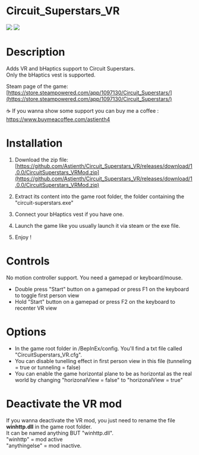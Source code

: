 # Circuit_Superstars_VR

<img src="https://shared.fastly.steamstatic.com/store_item_assets/steam/apps/1097130/header.jpg">
<img src="https://github.com/user-attachments/assets/a29e3970-9058-415d-ac45-daf7e0826084">


# Description

Adds VR and bHaptics support to Circuit Superstars.</br>
Only the bHaptics vest is supported.</br>

Steam page of the game: </br>
[https://store.steampowered.com/app/1097130/Circuit_Superstars/](https://store.steampowered.com/app/1097130/Circuit_Superstars/)</br>

☕ If you wanna show some support you can buy me a coffee : https://www.buymeacoffee.com/astienth4 </br>

# <b>Installation</b></br>

1) Download the zip file: [https://github.com/Astienth/Circuit_Superstars_VR/releases/download/1.0.0/CircuitSuperstars_VRMod.zip](https://github.com/Astienth/Circuit_Superstars_VR/releases/download/1.0.0/CircuitSuperstars_VRMod.zip)</br>
  
2) Extract its content into the game root folder, the folder containing the "circuit-superstars.exe"</br>
3) Connect your bHaptics vest if you have one.
4) Launch the game like you usually launch it via steam or the exe file.
5) Enjoy !

# <b>Controls</b></br>
No motion controller support. You need a gamepad or keyboard/mouse.
</br>
- Double press "Start" button on a gamepad or press F1 on the keyboard to toggle first person view
- Hold "Start" button on a gamepad or press F2 on the keyboard to recenter VR view

# <b>Options</b></br>
- In the game root folder in /BepInEx/config. You'll find a txt file called "CircuitSuperstars_VR.cfg".
- You can disable tunelling effect in first person view in this file (tunneling = true or tunneling = false) </br>
- You can enable the game horizontal plane to be as horizontal as the real world by changing "horizonalView = false" to "horizonalView = true"

# <b>Deactivate the VR mod</b></br>
If you wanna deactivate the VR mod, you just need to rename the file <b>winhttp.dll</b> in the game root folder.</br>
It can be named anything BUT "winhttp.dll".</br>
"winhttp" = mod active </br>
"anythingelse" = mod inactive. </br>
